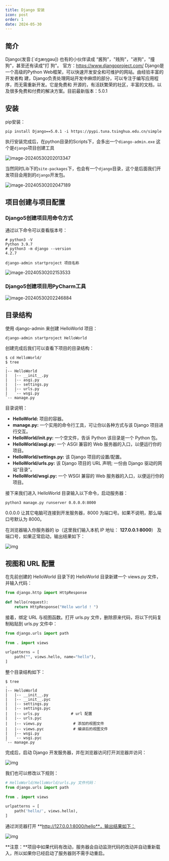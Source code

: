```yaml
---
title: Django 安装
icon: post
order: 1
date: 2024-05-30
---
```


## 简介

Django(发音:[`dʒæŋɡəʊ]) 也有的小伙伴读成 “酱狗”，"贱狗"，"进狗"，"撞狗"，甚至还有读成"打
狗"。
官方：https://www.djangoproject.com/
Django是一个高级的Python Web框架，可以快速开发安全和可维护的网站。由经验丰富的开发者构
建，Django负责处理网站开发中麻烦的部分，可以专注于编写应用程序，而无需重新开发。它是免费和
开源的，有活跃繁荣的社区，丰富的文档，以及很多免费和付费的解决方案。目前最新版本：5.0.1

## 安装

pip安装：

```
pip install Django==5.0.1 -i https://pypi.tuna.tsinghua.edu.cn/simple
```

执行安装完成后，在python目录的Scripts下，会多出一个`diango-admin.exe` 这个是`django`项目创建工具

![image-20240530202013347](https://qiniu.waite.wang/202405302020692.png)

当然同时Lib下的`site-packages`下，也会有一个`django`目录，这个是后面我们开发项目会用到的`django`开发包。

![image-20240530202047189](https://qiniu.waite.wang/202405302020300.png)

## 项目创建与项目配置

### Django5创建项目用命令方式

通过以下命令可以查看版本号：

```
# python3 -V
Python 3.9.7
# python3 -m django --version
4.2.7
```

```
django-admin startproject 项目名称
```

![image-20240530202153533](https://qiniu.waite.wang/202405302021361.png)

### Django5创建项目用PyCharm工具

![image-20240530202246884](https://qiniu.waite.wang/202405302022094.png)

## 目录结构

使用 django-admin 来创建 HelloWorld 项目：

```
django-admin startproject HelloWorld
```

创建完成后我们可以查看下项目的目录结构：

```
$ cd HelloWorld/
$ tree
.
|-- HelloWorld
|   |-- __init__.py
|   |-- asgi.py
|   |-- settings.py
|   |-- urls.py
|   `-- wsgi.py
`-- manage.py
```

目录说明：

- **HelloWorld:** 项目的容器。
- **manage.py:** 一个实用的命令行工具，可让你以各种方式与该 Django 项目进行交互。
- **HelloWorld/__init__.py:** 一个空文件，告诉 Python 该目录是一个 Python 包。
- **HelloWorld/asgi.py:** 一个 ASGI 兼容的 Web 服务器的入口，以便运行你的项目。
- **HelloWorld/settings.py:** 该 Django 项目的设置/配置。
- **HelloWorld/urls.py:** 该 Django 项目的 URL 声明; 一份由 Django 驱动的网站"目录"。
- **HelloWorld/wsgi.py:** 一个 WSGI 兼容的 Web 服务器的入口，以便运行你的项目。

接下来我们进入 HelloWorld 目录输入以下命令，启动服务器：

```
python3 manage.py runserver 0.0.0.0:8000
```

0.0.0.0 让其它电脑可连接到开发服务器，8000 为端口号。如果不说明，那么端口号默认为 8000。

在浏览器输入你服务器的 ip（这里我们输入本机 IP 地址： **127.0.0.1:8000**） 及端口号，如果正常启动，输出结果如下：

![img](https://qiniu.waite.wang/202405302024176.jpeg)

## 视图和 URL 配置

在先前创建的 HelloWorld 目录下的 HelloWorld 目录新建一个 views.py 文件，并输入代码：

```python
from django.http import HttpResponse
 
def hello(request):
    return HttpResponse("Hello world ! ")
```

接着，绑定 URL 与视图函数。打开 urls.py 文件，删除原来代码，将以下代码复制粘贴到 urls.py 文件中：

```python
from django.urls import path
 
from . import views
 
urlpatterns = [
    path("", views.hello, name="hello"),
]
```

整个目录结构如下：

```
$ tree
.
|-- HelloWorld
|   |-- __init__.py
|   |-- __init__.pyc
|   |-- settings.py
|   |-- settings.pyc
|   |-- urls.py              # url 配置
|   |-- urls.pyc
|   |-- views.py              # 添加的视图文件
|   |-- views.pyc             # 编译后的视图文件
|   |-- wsgi.py
|   `-- wsgi.pyc
`-- manage.py
```

完成后，启动 Django 开发服务器，并在浏览器访问打开浏览器并访问：

![img](https://qiniu.waite.wang/202405302027460.jpeg)

我们也可以修改以下规则：

```python
# HelloWorld/HelloWorld/urls.py 文件代码：
from django.urls import path
 
from . import views
 
urlpatterns = [
    path('hello/', views.hello),
]
```

通过浏览器打开 **http://127.0.0.1:8000/hello**，输出结果如下：

![img](https://qiniu.waite.wang/202405302028324.jpeg)

**注意：**项目中如果代码有改动，服务器会自动监测代码的改动并自动重新载入，所以如果你已经启动了服务器则不需手动重启。